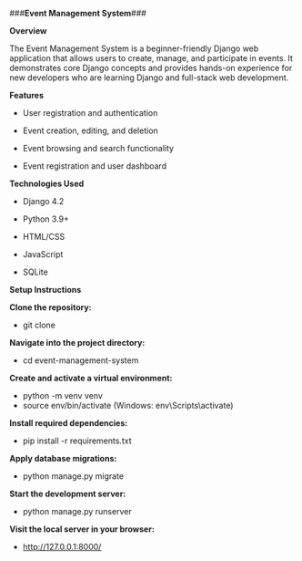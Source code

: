 ###**Event Management System**###

**Overview**

The Event Management System is a beginner-friendly Django web application that allows users to create, manage, and participate in events. It demonstrates core Django concepts and provides hands-on experience for new developers who are learning Django and full-stack web development.

**Features**

- User registration and authentication

- Event creation, editing, and deletion

- Event browsing and search functionality

- Event registration and user dashboard

**Technologies Used**

- Django 4.2

- Python 3.9+

- HTML/CSS

- JavaScript

- SQLite 

  

**Setup Instructions**

**Clone the repository:**

- git clone <repo-url>

**Navigate into the project directory:**

- cd event-management-system

**Create and activate a virtual environment:**

- python -m venv venv
- source env/bin/activate (Windows: env\Scripts\activate)

**Install required dependencies:**

- pip install -r requirements.txt

**Apply database migrations:**

- python manage.py migrate

**Start the development server:**

- python manage.py runserver

**Visit the local server in your browser:**

- http://127.0.0.1:8000/


